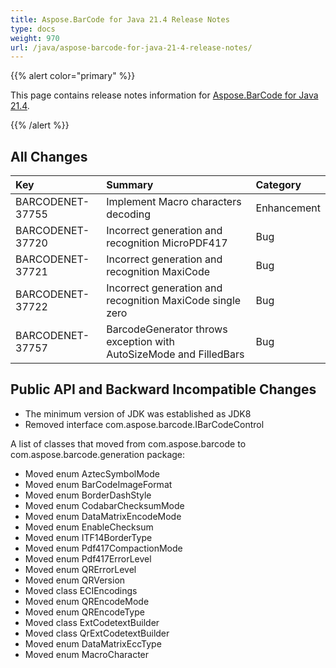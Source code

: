```yaml
---
title: Aspose.BarCode for Java 21.4 Release Notes
type: docs
weight: 970
url: /java/aspose-barcode-for-java-21-4-release-notes/
---
```


{{% alert color="primary" %}}

This page contains release notes information for [Aspose.BarCode for Java 21.4](https://downloads.aspose.com/barcode/java/new-releases/aspose.barcode-for-java-21.4/).

{{% /alert %}}
## **All Changes**

|**Key**|**Summary**|**Category**|
| :- | :- | :- |
|BARCODENET-37755|Implement Macro characters decoding|Enhancement|
|BARCODENET-37720|Incorrect generation and recognition MicroPDF417|Bug|
|BARCODENET-37721|Incorrect generation and recognition MaxiCode|Bug|
|BARCODENET-37722|Incorrect generation and recognition MaxiCode single zero|Bug|
|BARCODENET-37757|BarcodeGenerator throws exception with AutoSizeMode and FilledBars|Bug|


## **Public API and Backward Incompatible Changes**
- The minimum version of JDK was established as JDK8
- Removed interface com.aspose.barcode.IBarCodeControl

A list of classes that moved from com.aspose.barcode to com.aspose.barcode.generation package:
- Moved enum AztecSymbolMode
- Moved enum BarCodeImageFormat
- Moved enum BorderDashStyle
- Moved enum CodabarChecksumMode
- Moved enum DataMatrixEncodeMode
- Moved enum EnableChecksum
- Moved enum ITF14BorderType
- Moved enum Pdf417CompactionMode
- Moved enum Pdf417ErrorLevel
- Moved enum QRErrorLevel
- Moved enum QRVersion
- Moved class ECIEncodings
- Moved enum QREncodeMode
- Moved enum QREncodeType
- Moved class ExtCodetextBuilder
- Moved class QrExtCodetextBuilder
- Moved enum DataMatrixEccType
- Moved enum MacroCharacter




